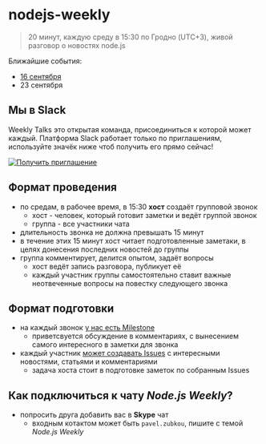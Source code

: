 # nodejs-weekly

> 20 минут, каждую среду в 15:30 по Гродно (UTC+3), живой разговор о новостях node.js

Ближайшие события:

* [16 сентября](https://github.com/weekly-talks/nodejs-weekly/milestones/16%20%D1%81%D0%B5%D0%BD%D1%82%D1%8F%D0%B1%D1%80%D1%8F)
* 23 сентября

## Мы в Slack

Weekly Talks это открытая команда, присоединиться к которой может каждый. Платформа Slack работает только по приглашениям, используйте значёк ниже чтоб получить его прямо сейчас!

[![Получить приглашение](https://weekly-talks-slackin.herokuapp.com/badge.svg)](https://weekly-talks-slackin.herokuapp.com/)

## Формат проведения

* по средам, в рабочее время, в 15:30 **хост** создаёт групповой звонок
  * хост - человек, который готовит заметки и ведёт группой звонок
  * группа - все участники чата
* длительность звонка не должна превышать 15 минут
* в течение этих 15 минут хост читает подготовленные заметаки, в целях донесения последних новостей до группы
* группа комментирует, делится опытом, задаёт вопросы
  * хост ведёт запись разговора, публикует её
  * каждый участник группы самостоятельно ставит важные неотвеченные вопросы на повестку следующего звонка

## Формат подготовки

* на каждый звонок [у нас есть Milestone](https://github.com/weekly-talks/nodejs-weekly/milestones)
  * приветсвуется обсуждение в комментариях, с вынесением самого интересного в заметки для звонка
* каждый участник [может создавать Issues](https://github.com/weekly-talks/nodejs-weekly/issues) с интересными новостями, статьями и комментариями
  * задача хоста стоит в подготовке заметок по собранным Issues

## Как подключиться к чату _Node.js Weekly_?

* попросить друга добавить вас в **Skype** чат
  * входным котактом может быть `pavel.zubkou`, пишите с темой _Node.js Weekly_
